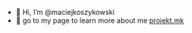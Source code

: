- 👋 Hi, I’m @maciejkoszykowski
- 👀 go to my page to learn more about me [projekt.mk](http://projekt.mk)
